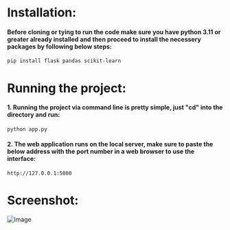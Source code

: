 # Installation:

#### Before cloning or tying to run the code make sure you have python 3.11 or greater already installed and then proceed to install the necessery packages by following below steps:
```
pip install flask pandas scikit-learn
```
# Running the project:

#### 1. Running the project via command line is pretty simple, just "cd" into the directory and run:
```
python app.py
```
#### 2. The web application runs on the local server, make sure to paste the below address with the port number in a web browser to use the interface:
```
http://127.0.0.1:5000
```

# Screenshot:

![image](https://github.com/suhas177/Chance-of-admission-prediction/assets/97055087/b6014193-65cd-44cd-8df0-95a65873ec16)

